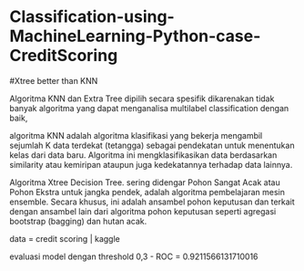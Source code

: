 # Classification-using-MachineLearning-Python-case-CreditScoring

#Xtree better than KNN

Algoritma  KNN  dan Extra  Tree  dipilih  secara  spesifik  dikarenakan  tidak  banyak  algoritma  yang  dapat  menganalisa  multilabel classification dengan baik,

algoritma KNN adalah algoritma klasifikasi yang bekerja mengambil sejumlah K data terdekat (tetangga) sebagai pendekatan untuk menentukan kelas dari data baru. Algoritma ini mengklasifikasikan data berdasarkan similarity atau kemiripan ataupun juga kedekatannya terhadap data lainnya.

Algoritma Xtree Decision Tree. sering didengar Pohon Sangat Acak atau Pohon Ekstra untuk jangka pendek, adalah algoritma pembelajaran mesin ensemble. Secara khusus, ini adalah ansambel pohon keputusan dan terkait dengan ansambel lain dari algoritma pohon keputusan seperti agregasi bootstrap (bagging) dan hutan acak.

data = credit scoring | kaggle

evaluasi model dengan threshold 0,3 - ROC = 0.9211566131710016
